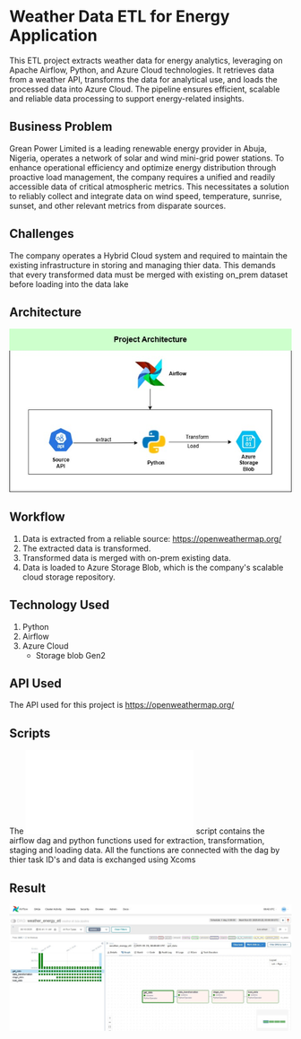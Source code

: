 # Weather Data ETL for Energy Application

This ETL project extracts weather data for energy analytics, leveraging on Apache Airflow, Python, and Azure Cloud technologies. 
It retrieves data from a weather API, transforms the data for analytical use, and loads the processed data into Azure Cloud. 
The pipeline ensures efficient, scalable and reliable data processing to support energy-related insights.


## Business Problem

Grean Power Limited is a leading renewable energy provider in Abuja, Nigeria, operates a network of solar and wind mini-grid power stations. 
To enhance operational efficiency and optimize energy distribution through proactive load management, the company requires a unified and readily accessible data of critical atmospheric metrics. 
This necessitates a solution to reliably collect and integrate data on wind speed, temperature, sunrise, sunset, and other relevant metrics from disparate sources. 

## Challenges

The company operates a Hybrid Cloud system and required to maintain the existing infrastructure in storing and managing thier data.
This demands that every transformed data must be merged with existing on_prem dataset before loading into the data lake

## Architecture
![Project Architecture](architecture.jpg)


## Workflow
1. Data is extracted from a reliable source: https://openweathermap.org/
2. The extracted data is transformed.
3. Transformed data is merged with on-prem existing data.
4. Data is loaded to Azure Storage Blob, which is the company's scalable cloud storage repository.

## Technology Used
1. Python
2. Airflow
3. Azure Cloud
   - Storage blob Gen2

## API Used
The API used for this project is https://openweathermap.org/

## Scripts
The ![ETL](etl.py) script contains the airflow dag and python functions used for extraction, transformation, staging and loading data.
All  the functions are connected with the dag by thier task ID's and data is exchanged using Xcoms


##  Result

![Airflow_DAG](airflow_dag.jpg)
